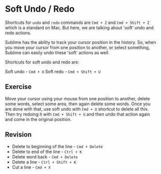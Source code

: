 Soft Undo / Redo
=================

Shortcuts for `undo` and `redo` commands are `Cmd + Z` and `Cmd + Shift + Z`
which is a standard on Mac. But here, we are talking about 'soft' undo and redo
actions.

Sublime has the ability to track your cursor position in the history. So, when
you move your cursor from one position to another, or select something, Sublime
can easily undo these 'soft' actions as well.

Shortcuts for soft undo and redo are:

Soft undo - `Cmd + U`
Soft redo - `Cmd + Shift + U`

Exercise
---------

Move your cursor using your mouse from one position to another, delete some
words, select some area, then again delete some words. Once you are done with
that, use soft undo with `Cmd + U` shortcut to delete all this. Then try redoing
it with `Cmd + Shift + U` and then undo that action again and come in the
original position.

Revision
---------

* Delete to beginning of the line - `Cmd + Delete`
* Delete to end of the line - `Ctrl + K`
* Delete word back - `Cmd + Delete`
* Delete a line - `Ctrl + Shift + K`
* Cut a line - `Cmd + X`